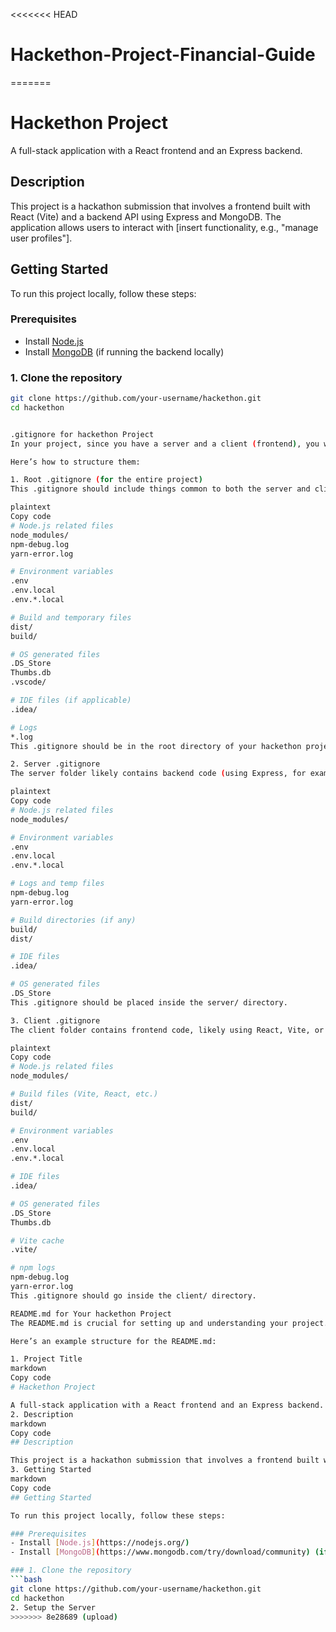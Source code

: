 <<<<<<< HEAD
# Hackethon-Project-Financial-Guide
=======
# Hackethon Project

A full-stack application with a React frontend and an Express backend.

## Description

This project is a hackathon submission that involves a frontend built with React (Vite) and a backend API using Express and MongoDB. The application allows users to interact with [insert functionality, e.g., "manage user profiles"].

## Getting Started

To run this project locally, follow these steps:

### Prerequisites
- Install [Node.js](https://nodejs.org/)
- Install [MongoDB](https://www.mongodb.com/try/download/community) (if running the backend locally)

### 1. Clone the repository
```bash
git clone https://github.com/your-username/hackethon.git
cd hackethon


.gitignore for hackethon Project
In your project, since you have a server and a client (frontend), you will need to maintain separate .gitignore files for both parts. The root .gitignore file will typically include certain files and folders common to both, while each subproject (server and client) will have its own .gitignore to exclude platform-specific or dependency-related files.

Here’s how to structure them:

1. Root .gitignore (for the entire project)
This .gitignore should include things common to both the server and client directories. For example:

plaintext
Copy code
# Node.js related files
node_modules/
npm-debug.log
yarn-error.log

# Environment variables
.env
.env.local
.env.*.local

# Build and temporary files
dist/
build/

# OS generated files
.DS_Store
Thumbs.db
.vscode/

# IDE files (if applicable)
.idea/

# Logs
*.log
This .gitignore should be in the root directory of your hackethon project.

2. Server .gitignore
The server folder likely contains backend code (using Express, for example), so this .gitignore should focus on server-related dependencies and environment files:

plaintext
Copy code
# Node.js related files
node_modules/

# Environment variables
.env
.env.local
.env.*.local

# Logs and temp files
npm-debug.log
yarn-error.log

# Build directories (if any)
build/
dist/

# IDE files
.idea/

# OS generated files
.DS_Store
This .gitignore should be placed inside the server/ directory.

3. Client .gitignore
The client folder contains frontend code, likely using React, Vite, or similar tools. Here’s a typical .gitignore for the frontend:

plaintext
Copy code
# Node.js related files
node_modules/

# Build files (Vite, React, etc.)
dist/
build/

# Environment variables
.env
.env.local
.env.*.local

# IDE files
.idea/

# OS generated files
.DS_Store
Thumbs.db

# Vite cache
.vite/

# npm logs
npm-debug.log
yarn-error.log
This .gitignore should go inside the client/ directory.

README.md for Your hackethon Project
The README.md is crucial for setting up and understanding your project. It should provide all the necessary instructions for how to get the project running, how to contribute, and other relevant details.

Here’s an example structure for the README.md:

1. Project Title
markdown
Copy code
# Hackethon Project

A full-stack application with a React frontend and an Express backend.
2. Description
markdown
Copy code
## Description

This project is a hackathon submission that involves a frontend built with React (Vite) and a backend API using Express and MongoDB. The application allows users to interact with [insert functionality, e.g., "manage user profiles"].
3. Getting Started
markdown
Copy code
## Getting Started

To run this project locally, follow these steps:

### Prerequisites
- Install [Node.js](https://nodejs.org/)
- Install [MongoDB](https://www.mongodb.com/try/download/community) (if running the backend locally)

### 1. Clone the repository
```bash
git clone https://github.com/your-username/hackethon.git
cd hackethon
2. Setup the Server
>>>>>>> 8e28689 (upload)
